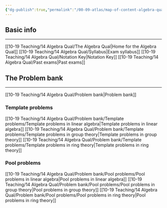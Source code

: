 ```yaml
---
{"dg-publish":true,"permalink":"/00-09-atlas/map-of-content-algebra-qual/","updated":"2025-04-02T14:47:20-07:00"}
---
```


## Basic info
---

[[10-19 Teaching/14 Algebra Qual/The Algebra Qual\|Home for the Algebra Qual]]
[[10-19 Teaching/14 Algebra Qual/Syllabus\|Exam syllabus]]
[[10-19 Teaching/14 Algebra Qual/Notation Key\|Notation Key]]
[[10-19 Teaching/14 Algebra Qual/Past exams\|Past exams]]

## The Problem bank
---

[[10-19 Teaching/14 Algebra Qual/Problem bank\|Problem bank]]
### Template problems
[[10-19 Teaching/14 Algebra Qual/Problem bank/Template problems/Template problems in linear algebra\|Template problems in linear algebra]]
[[10-19 Teaching/14 Algebra Qual/Problem bank/Template problems/Template problems in group theory\|Template problems in group theory]]
[[10-19 Teaching/14 Algebra Qual/Problem bank/Template problems/Template problems in ring theory\|Template problems in ring theory]]

### Pool problems
[[10-19 Teaching/14 Algebra Qual/Problem bank/Pool problems/Pool problems in linear algebra\|Pool problems in linear algebra]]
[[10-19 Teaching/14 Algebra Qual/Problem bank/Pool problems/Pool problems in group theory\|Pool problems in group theory]]
[[10-19 Teaching/14 Algebra Qual/Problem bank/Pool problems/Pool problems in ring theory\|Pool problems in ring theory]]


